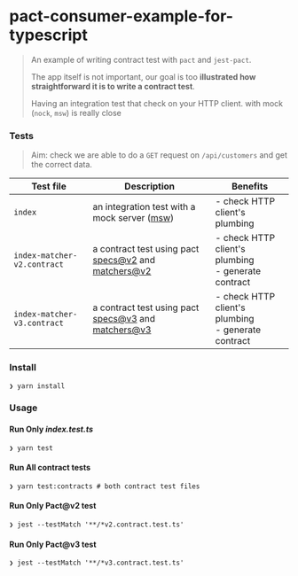 # pact-consumer-example-for-typescript

> An example of writing contract test with `pact` and `jest-pact`.
>
> The app itself is not important, our goal is too **illustrated how straightforward it is to write a contract test**.
>
> Having an integration test that check on your HTTP client. with mock (`nock`, `msw`) is really close

### Tests

> Aim: check we are able to do a `GET` request on `/api/customers` and get the correct data.

| Test file                   | Description                                                                    | Benefits                                              |
| --------------------------- | ------------------------------------------------------------------------------ | ----------------------------------------------------- |
| `index`                     | an integration test with a mock server ([msw])                                 | - check HTTP client's plumbing                        |
| `index-matcher-v2.contract` | a contract test using pact [specs@v2][specs-v2] and [matchers@v2][matchers-v2] | - check HTTP client's plumbing<br>- generate contract |
| `index-matcher-v3.contract` | a contract test using pact [specs@v3][specs-v3] and [matchers@v3][matchers-v3] | - check HTTP client's plumbing<br>- generate contract |

### Install

```console
❯ yarn install
```

### Usage

#### Run Only _index.test.ts_

```console
❯ yarn test
```

#### Run All contract tests

```console
❯ yarn test:contracts # both contract test files
```

#### Run Only Pact@v2 test

```console
❯ jest --testMatch '**/*v2.contract.test.ts'
```

#### Run Only Pact@v3 test

```console
❯ jest --testMatch '**/*v3.contract.test.ts'
```

[msw]: https://github.com/mswjs/msw
[specs-v2]:https://github.com/pact-foundation/pact-specification/tree/version-2
[specs-v3]:https://github.com/pact-foundation/pact-specification/tree/version-3
[matchers-v2]: https://docs.pact.io/implementation_guides/javascript/docs/matching#v2-matching-rules
[matchers-v3]: https://docs.pact.io/implementation_guides/javascript/docs/matching#v3-matching-rules
